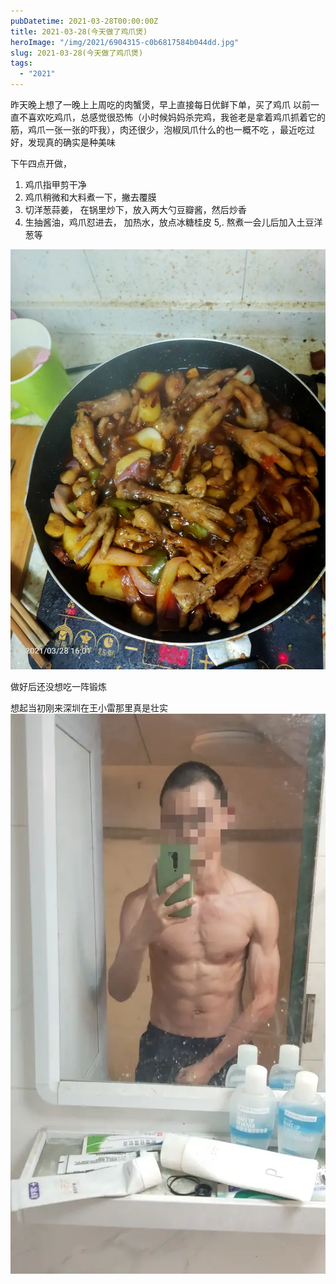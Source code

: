 ```yaml
---
pubDatetime: 2021-03-28T00:00:00Z
title: 2021-03-28(今天做了鸡爪煲)
heroImage: "/img/2021/6904315-c0b6817584b044dd.jpg"
slug: 2021-03-28(今天做了鸡爪煲)
tags:
  - "2021"
---
```


昨天晚上想了一晚上上周吃的肉蟹煲，早上直接每日优鲜下单，买了鸡爪
以前一直不喜欢吃鸡爪，总感觉很恐怖（小时候妈妈杀完鸡，我爸老是拿着鸡爪抓着它的筋，鸡爪一张一张的吓我），肉还很少，泡椒凤爪什么的也一概不吃
，最近吃过好，发现真的确实是种美味

下午四点开做，

1. 鸡爪指甲剪干净
2. 鸡爪稍微和大料煮一下，撇去覆膜
3. 切洋葱蒜姜， 在锅里炒下，放入两大勺豆瓣酱，然后炒香
4. 生抽酱油，鸡爪怼进去， 加热水，放点冰糖桂皮
   5,. 熬煮一会儿后加入土豆洋葱等

![](../../../../public/img/2021/6904315-c0b6817584b044dd.jpg)

做好后还没想吃一阵锻炼

想起当初刚来深圳在王小雷那里真是壮实
![](../../../../public/img/2021/6904315-48e74cda0fd93c6f.jpg)
